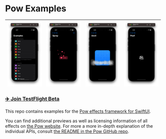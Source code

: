 # Pow Examples

|![Example Overview](/Screenshots/screenshot0.png)|![Screenshot 1](/Screenshots/screenshot1.png)|![Screenshot 2](/Screenshots/screenshot2.png)|![Screenshot 3](/Screenshots/screenshot3.png)|
|-|-|-|-|

### [✈️ **Join TestFlight Beta**](https://testflight.apple.com/join/oLZvCpXT)

This repo contains examples for the [Pow effects framework for SwiftUI](https://movingparts.io/pow).

You can find additional previews as well as licensing information of all effects on [the Pow website](https://movingparts.io/pow). For more a more in-depth explanation of the individual APIs, consult [the README in the Pow GitHub repo](https://github.com/movingparts-io/Pow).
